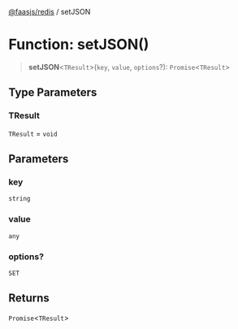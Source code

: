 [@faasjs/redis](../README.md) / setJSON

# Function: setJSON()

> **setJSON**\<`TResult`\>(`key`, `value`, `options`?): `Promise`\<`TResult`\>

## Type Parameters

### TResult

`TResult` = `void`

## Parameters

### key

`string`

### value

`any`

### options?

`SET`

## Returns

`Promise`\<`TResult`\>
